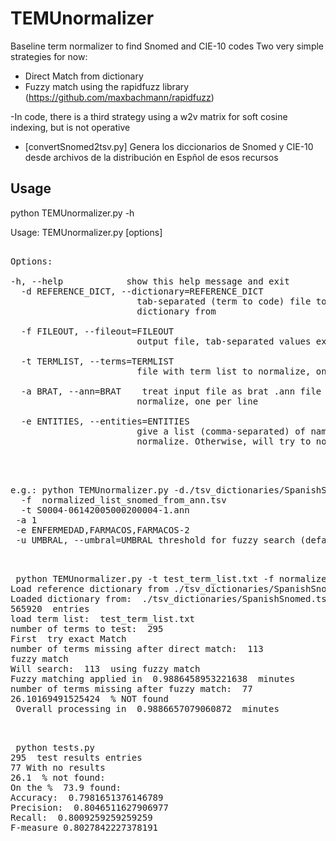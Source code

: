 # TEMUnormalizer

Baseline term normalizer to find Snomed and CIE-10 codes
Two very simple strategies for now:
- Direct Match from dictionary
- Fuzzy match using the rapidfuzz library (https://github.com/maxbachmann/rapidfuzz)

-In code, there is a third strategy using a w2v matrix for soft cosine indexing, but is not operative


- [convertSnomed2tsv.py] Genera los diccionarios de Snomed y CIE-10 desde archivos de la distribución en Espñol de esos recursos

## Usage

python TEMUnormalizer.py -h

Usage: TEMUnormalizer.py [options]

<pre>

Options:

-h, --help            show this help message and exit
  -d REFERENCE_DICT, --dictionary=REFERENCE_DICT
                        tab-separated (term to code) file to create reference
                        dictionary from
                        
  -f FILEOUT, --fileout=FILEOUT
                        output file, tab-separated values extension (.tsv)
                        
  -t TERMLIST, --terms=TERMLIST
                        file with term list to normalize, one per line
                        
  -a BRAT, --ann=BRAT    treat input file as brat .ann file with term list to
                        normalize, one per line
                        
  -e ENTITIES, --entities=ENTITIES
                        give a list (comma-separated) of names of entities to
                        normalize. Otherwise, will try to normalize everything
 
 </pre> 
 <pre> 
e.g.: python TEMUnormalizer.py -d./tsv_dictionaries/SpanishSnomed.tsv 
  -f  normalized_list_snomed_from_ann.tsv 
  -t S0004-06142005000200004-1.ann 
 -a 1 
 -e ENFERMEDAD,FARMACOS,FARMACOS-2
 -u UMBRAL, --umbral=UMBRAL threshold for fuzzy search (default 93)
 </pre>
<pre> 
 python TEMUnormalizer.py -t test_term_list.txt -f normalized_list_snomed.tsv
Load reference dictionary from ./tsv_dictionaries/SpanishSnomed.tsv
Loaded dictionary from:  ./tsv_dictionaries/SpanishSnomed.tsv
565920  entries
load term list:  test_term_list.txt
number of terms to test:  295
First  try exact Match
number of terms missing after direct match:  113
fuzzy match
Will search:  113  using fuzzy match
Fuzzy matching applied in  0.9886458953221638  minutes
number of terms missing after fuzzy match:  77
26.10169491525424  % NOT found
 Overall processing in  0.9886657079060872  minutes
 </pre>
<pre> 
 python tests.py 
295  test results entries
77 With no results
26.1  % not found: 
On the %  73.9 found: 
Accuracy:  0.7981651376146789
Precision:  0.8046511627906977
Recall:  0.8009259259259259
F-measure 0.8027842227378191
 </pre>

